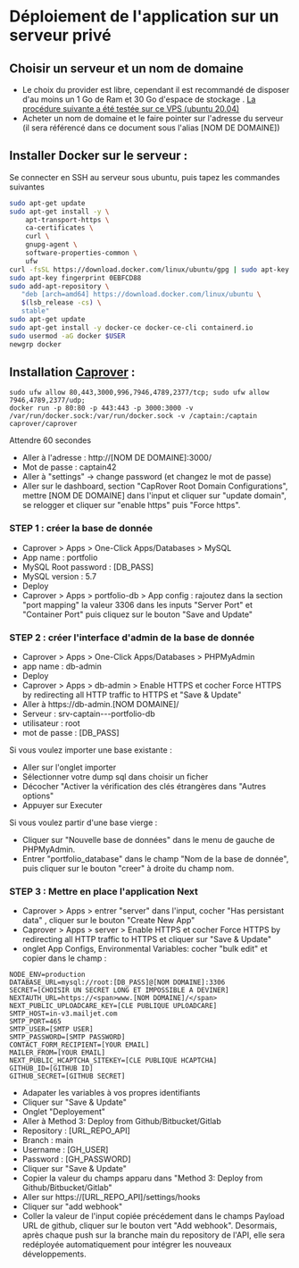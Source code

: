 # Déploiement de l'application sur un serveur privé

## Choisir un serveur et un nom de domaine

- Le choix du provider est libre, cependant il est recommandé de disposer d'au moins un 1 Go de Ram et 30 Go d'espace de stockage . [La procédure suivante a été testée sur ce VPS (ubuntu 20.04)](<https://us.ovh.com/us/order/vps/?v=3#/vps/build?selection=~(range~'Essential~pricingMode~'default~flavor~'vps-essential-2-4-80~os~'ubuntu_20_04~datacenters~(SBG~1))>)
- Acheter un nom de domaine et le faire pointer sur l'adresse du serveur (il sera référencé dans ce document sous l'alias [NOM DE DOMAINE])

## Installer Docker sur le serveur :

Se connecter en SSH au serveur sous ubuntu, puis tapez les commandes suivantes

```bash
sudo apt-get update
sudo apt-get install -y \
    apt-transport-https \
    ca-certificates \
    curl \
    gnupg-agent \
    software-properties-common \
    ufw
curl -fsSL https://download.docker.com/linux/ubuntu/gpg | sudo apt-key add -
sudo apt-key fingerprint 0EBFCD88
sudo add-apt-repository \
   "deb [arch=amd64] https://download.docker.com/linux/ubuntu \
   $(lsb_release -cs) \
   stable"
sudo apt-get update
sudo apt-get install -y docker-ce docker-ce-cli containerd.io
sudo usermod -aG docker $USER
newgrp docker
```

## Installation [Caprover](https://caprover.com/docs/get-started.html) :

```
sudo ufw allow 80,443,3000,996,7946,4789,2377/tcp; sudo ufw allow 7946,4789,2377/udp;
docker run -p 80:80 -p 443:443 -p 3000:3000 -v /var/run/docker.sock:/var/run/docker.sock -v /captain:/captain caprover/caprover
```

Attendre 60 secondes

- Aller à l'adresse : http://[NOM DE DOMAINE]:3000/
- Mot de passe : captain42
- Aller à "settings" -> change password (et changez le mot de passe)
- Aller sur le dashboard, section "CapRover Root Domain Configurations", mettre [NOM DE DOMAINE] dans l'input et cliquer sur "update domain", se relogger et cliquer sur "enable https" puis "Force https".

### STEP 1 : créer la base de donnée

- Caprover > Apps > One-Click Apps/Databases > MySQL
- App name : portfolio
- MySQL Root password : [DB_PASS]
- MySQL version : 5.7
- Deploy
- Caprover > Apps > portfolio-db > App config : rajoutez dans la section "port mapping" la valeur 3306 dans les inputs "Server Port" et "Container Port" puis cliquez sur le bouton "Save and Update"

### STEP 2 : créer l'interface d'admin de la base de donnée

- Caprover > Apps > One-Click Apps/Databases > PHPMyAdmin
- app name : db-admin
- Deploy
- Caprover > Apps > db-admin > Enable HTTPS et cocher Force HTTPS by redirecting all HTTP traffic to HTTPS et "Save & Update"
- Aller à https://<span>db-admin.[NOM DOMAINE]/</span>
- Serveur : srv-captain---portfolio-db
- utilisateur : root
- mot de passe : [DB_PASS]

Si vous voulez importer une base existante :

- Aller sur l'onglet importer
- Sélectionner votre dump sql dans choisir un ficher
- Décocher "Activer la vérification des clés étrangères dans "Autres options"
- Appuyer sur Executer

Si vous voulez partir d'une base vierge :

- Cliquer sur "Nouvelle base de données" dans le menu de gauche de PHPMyAdmin.
- Entrer "portfolio_database" dans le champ "Nom de la base de donnée", puis cliquer sur le bouton "creer" à droite du champ nom.

### STEP 3 : Mettre en place l'application Next

- Caprover > Apps > entrer "server" dans l'input, cocher "Has persistant data" , cliquer sur le bouton "Create New App"
- Caprover > Apps > server > Enable HTTPS et cocher Force HTTPS by redirecting all HTTP traffic to HTTPS et cliquer sur "Save & Update"
- onglet App Configs, Environmental Variables: cocher "bulk edit" et copier dans le champ :

```
NODE_ENV=production
DATABASE_URL=mysql://root:[DB_PASS]@[NOM DOMAINE]:3306
SECRET=[CHOISIR UN SECRET LONG ET IMPOSSIBLE A DEVINER]
NEXTAUTH_URL=https://<span>www.[NOM DOMAINE]/</span>
NEXT_PUBLIC_UPLOADCARE_KEY=[CLE PUBLIQUE UPLOADCARE]
SMTP_HOST=in-v3.mailjet.com
SMTP_PORT=465
SMTP_USER=[SMTP USER]
SMTP_PASSWORD=[SMTP PASSWORD]
CONTACT_FORM_RECIPIENT=[YOUR EMAIL]
MAILER_FROM=[YOUR EMAIL]
NEXT_PUBLIC_HCAPTCHA_SITEKEY=[CLE PUBLIQUE HCAPTCHA]
GITHUB_ID=[GITHUB ID]
GITHUB_SECRET=[GITHUB SECRET]
```

- Adapater les variables à vos propres identifiants
- Cliquer sur "Save & Update"
- Onglet "Deployement"
- Aller à Method 3: Deploy from Github/Bitbucket/Gitlab
- Repository : [URL_REPO_API]
- Branch : main
- Username : [GH_USER]
- Password : [GH_PASSWORD]
- Cliquer sur "Save & Update"
- Copier la valeur du champs apparu dans "Method 3: Deploy from Github/Bitbucket/Gitlab"
- Aller sur https://[URL_REPO_API]/settings/hooks
- Cliquer sur "add webhook"
- Coller la valeur de l'input copiée précédement dans le champs Payload URL de github, cliquer sur le bouton vert "Add webhook". Desormais, après chaque push sur la branche main du repository de l'API, elle sera redéployée automatiquement pour intégrer les nouveaux développements.
